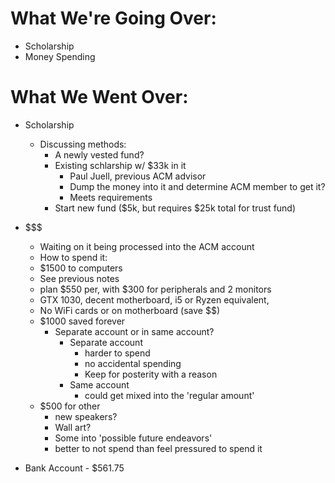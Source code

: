 # What We're Going Over:
- Scholarship
- Money Spending
  
# What We Went Over:  

- Scholarship
    - Discussing methods:
        - A newly vested fund?
        - Existing schlarship w/ $33k in it
            - Paul Juell, previous ACM advisor
            - Dump the money into it and determine ACM member to get it?
            - Meets requirements
        - Start new fund ($5k, but requires $25k total for trust fund)

- $$$
    - Waiting on it being processed into the ACM account
    - How to spend it:
    - $1500 to computers
    - See previous notes
    - plan $550 per, with $300 for peripherals and 2 monitors
    - GTX 1030, decent motherboard, i5 or Ryzen equivalent, 
    - No WiFi cards or on motherboard (save $$)
    - $1000 saved forever
        - Separate account or in same account?
            - Separate account
                - harder to spend
                - no accidental spending
                - Keep for posterity with a reason
            - Same account
                - could get mixed into the 'regular amount'
    - $500 for other
        - new speakers?
        - Wall art?
        - Some into 'possible future endeavors'
        - better to not spend than feel pressured to spend it

- Bank Account - $561.75
